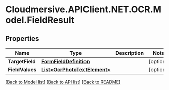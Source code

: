 # Cloudmersive.APIClient.NET.OCR.Model.FieldResult
## Properties

Name | Type | Description | Notes
------------ | ------------- | ------------- | -------------
**TargetField** | [**FormFieldDefinition**](FormFieldDefinition.md) |  | [optional] 
**FieldValues** | [**List&lt;OcrPhotoTextElement&gt;**](OcrPhotoTextElement.md) |  | [optional] 

[[Back to Model list]](../README.md#documentation-for-models) [[Back to API list]](../README.md#documentation-for-api-endpoints) [[Back to README]](../README.md)

